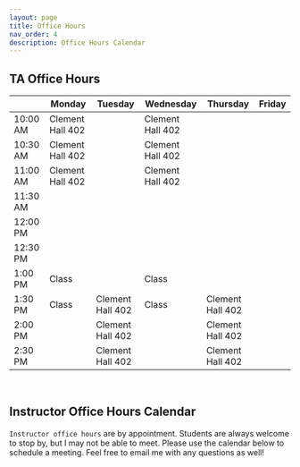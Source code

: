 ```yaml
---
layout: page
title: Office Hours
nav_order: 4
description: Office Hours Calendar
---
```



## TA Office Hours

|          | Monday           | Tuesday          | Wednesday        | Thursday         | Friday |
| -------- | ---------------- | ---------------- | ---------------- | ---------------- | ------ |
| 10:00 AM | Clement Hall 402 |                  | Clement Hall 402 |                  |        |
| 10:30 AM | Clement Hall 402 |                  | Clement Hall 402 |                  |        |
| 11:00 AM | Clement Hall 402 |                  | Clement Hall 402 |                  |        |
| 11:30 AM |                  |                  |                  |                  |        |
| 12:00 PM |                  |                  |                  |                  |        |
| 12:30 PM |                  |                  |                  |                  |        |
| 1:00 PM  | Class            |                  | Class            |                  |        |
| 1:30 PM  | Class            | Clement Hall 402 | Class            | Clement Hall 402 |        |
| 2:00 PM  |                  | Clement Hall 402 |                  | Clement Hall 402 |        |
| 2:30 PM  |                  | Clement Hall 402 |                  | Clement Hall 402 |        |
<br>

## Instructor Office Hours Calendar

`Instructor office hours` are by appointment. Students are always welcome to stop by, but I may not be able to meet. Please use the calendar below to schedule a meeting. Feel free to email me with any questions as well!

<!-- Calendly inline widget begin -->
<div class="calendly-inline-widget" data-url="https://calendly.com/jtroberts/office-hours" style="min-width:320px;height:1400px;"></div>
<script type="text/javascript" src="https://assets.calendly.com/assets/external/widget.js" async></script>
<!-- Calendly inline widget end -->

